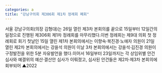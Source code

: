 ```yaml
---
categories: a
title: "강남구의회 제306회 제1차 정례회 폐회"
---
```

서울 강남구의회(의장 김형대)는 26일 열린 제3차 본회의를 끝으로 15일부터 12일간의 일정으로 진행된 제306회 제1차 정례회를 마무리했다.이번 정례회는 제9대 의회 첫 정례회로 회기 첫날인 15일 열린 제1차 본회의에서는 이향숙·복진경·노애자 의원이 21일 열린 제2차 본회의에서는 강을석 의원이 이날 3차 본회의에서는 강을석·김진경 의원이 구정발전을 위한 5분 자유발언을 했다.이어서 16일부터 23일까지는 각 상임위별 안건 심사와 예결위의 예산·결산안 심사가 이뤄졌고, 심사된 안건들은 제2차·제3차 본회의에 회부되어 ▲2022